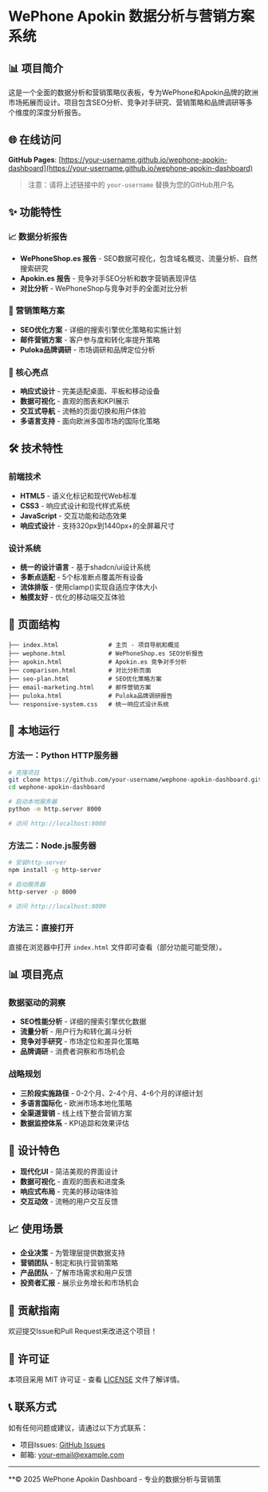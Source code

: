 ﻿# WePhone Apokin 数据分析与营销方案系统

## 📊 项目简介

这是一个全面的数据分析和营销策略仪表板，专为WePhone和Apokin品牌的欧洲市场拓展而设计。项目包含SEO分析、竞争对手研究、营销策略和品牌调研等多个维度的深度分析报告。

## 🌐 在线访问

**GitHub Pages**: [https://your-username.github.io/wephone-apokin-dashboard](https://your-username.github.io/wephone-apokin-dashboard)

> 注意：请将上述链接中的 `your-username` 替换为您的GitHub用户名

## ✨ 功能特性

### 📈 数据分析报告
- **WePhoneShop.es 报告** - SEO数据可视化，包含域名概览、流量分析、自然搜索研究
- **Apokin.es 报告** - 竞争对手SEO分析和数字营销表现评估
- **对比分析** - WePhoneShop与竞争对手的全面对比分析

### 🚀 营销策略方案
- **SEO优化方案** - 详细的搜索引擎优化策略和实施计划
- **邮件营销方案** - 客户参与度和转化率提升策略
- **Puloka品牌调研** - 市场调研和品牌定位分析

### 🎯 核心亮点
- **响应式设计** - 完美适配桌面、平板和移动设备
- **数据可视化** - 直观的图表和KPI展示
- **交互式导航** - 流畅的页面切换和用户体验
- **多语言支持** - 面向欧洲多国市场的国际化策略

## 🛠️ 技术特性

### 前端技术
- **HTML5** - 语义化标记和现代Web标准
- **CSS3** - 响应式设计和现代样式系统
- **JavaScript** - 交互功能和动态效果
- **响应式设计** - 支持320px到1440px+的全屏幕尺寸

### 设计系统
- **统一的设计语言** - 基于shadcn/ui设计系统
- **多断点适配** - 5个标准断点覆盖所有设备
- **流体排版** - 使用clamp()实现自适应字体大小
- **触摸友好** - 优化的移动端交互体验

## 📱 页面结构

```
├── index.html              # 主页 - 项目导航和概览
├── wephone.html            # WePhoneShop.es SEO分析报告
├── apokin.html             # Apokin.es 竞争对手分析
├── comparison.html         # 对比分析页面
├── seo-plan.html           # SEO优化策略方案
├── email-marketing.html    # 邮件营销方案
├── puloka.html             # Puloka品牌调研报告
└── responsive-system.css   # 统一响应式设计系统
```

## 🚀 本地运行

### 方法一：Python HTTP服务器
```bash
# 克隆项目
git clone https://github.com/your-username/wephone-apokin-dashboard.git
cd wephone-apokin-dashboard

# 启动本地服务器
python -m http.server 8000

# 访问 http://localhost:8000
```

### 方法二：Node.js服务器
```bash
# 安装http-server
npm install -g http-server

# 启动服务器
http-server -p 8000

# 访问 http://localhost:8000
```

### 方法三：直接打开
直接在浏览器中打开 `index.html` 文件即可查看（部分功能可能受限）。

## 📊 项目亮点

### 数据驱动的洞察
- **SEO性能分析** - 详细的搜索引擎优化数据
- **流量分析** - 用户行为和转化漏斗分析
- **竞争对手研究** - 市场定位和差异化策略
- **品牌调研** - 消费者洞察和市场机会

### 战略规划
- **三阶段实施路径** - 0-2个月、2-4个月、4-6个月的详细计划
- **多语言国际化** - 欧洲市场本地化策略
- **全渠道营销** - 线上线下整合营销方案
- **数据监控体系** - KPI追踪和效果评估

## 🎨 设计特色

- **现代化UI** - 简洁美观的界面设计
- **数据可视化** - 直观的图表和进度条
- **响应式布局** - 完美的移动端体验
- **交互动效** - 流畅的用户交互反馈

## 📈 使用场景

- **企业决策** - 为管理层提供数据支持
- **营销团队** - 制定和执行营销策略
- **产品团队** - 了解市场需求和用户反馈
- **投资者汇报** - 展示业务增长和市场机会

## 🤝 贡献指南

欢迎提交Issue和Pull Request来改进这个项目！

## 📄 许可证

本项目采用 MIT 许可证 - 查看 [LICENSE](LICENSE) 文件了解详情。

## 📞 联系方式

如有任何问题或建议，请通过以下方式联系：

- 项目Issues: [GitHub Issues](https://github.com/your-username/wephone-apokin-dashboard/issues)
- 邮箱: your-email@example.com

---

**© 2025 WePhone Apokin Dashboard - 专业的数据分析与营销策